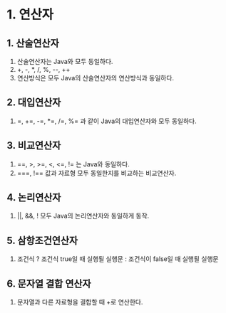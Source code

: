 # 1. 연산자
## 1. 산술연산자
1. 산술연산자는 Java와 모두 동일하다.
2. +, -, *, /, %, --, ++
3. 연산방식은 모두 Java의 산술연산자의 연산방식과 동일하다.

## 2. 대입연산자
1. =, +=, -=, *=, /=, %= 과 같이 Java의 대입연산자와 모두 동일하다.

## 3. 비교연산자
1. ==, >, >=, <, <=, != 는 Java와 동일하다.
2. ===, !== 값과 자료형 모두 동일한지를 비교하는 비교연산자.

## 4. 논리연산자
1. ||, &&, ! 모두 Java의 논리연산자와 동일하게 동작.

## 5. 삼항조건연산자
1. 조건식 ? 조건식 true일 때 실행될 실행문 : 조건식이 false일 때 실행될 실행문

## 6. 문자열 결합 연산자
1. 문자열과 다른 자료형을 결합할 때 +로 연산한다.